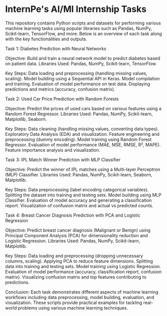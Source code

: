# InternPe's AI/Ml Internship Tasks 
This repository contains Python scripts and datasets for performing various machine learning tasks using popular libraries such as Pandas, NumPy, Scikit-learn, TensorFlow, and more. Below is an overview of each task along with the key functionalities and outputs.

Task 1: Diabetes Prediction with Neural Networks

Objective: Build and train a neural network model to predict diabetes based on patient data.
Libraries Used: Pandas, NumPy, Scikit-learn, TensorFlow.

Key Steps:
Data loading and preprocessing (handling missing values, scaling).
Model building using a Sequential API in Keras.
Model compilation and training.
Evaluation of model performance on test data.
Displaying predictions and metrics (accuracy, confusion matrix).

Task 2: Used Car Price Prediction with Random Forests

Objective: Predict the prices of used cars based on various features using a Random Forest Regressor.
Libraries Used: Pandas, NumPy, Scikit-learn, Matplotlib, Seaborn.

Key Steps:
Data cleaning (handling missing values, converting data types).
Exploratory Data Analysis (EDA) and visualization.
Feature engineering and preprocessing (dummy encoding).
Model training using Random Forest Regressor.
Evaluation of model performance (MAE, MSE, RMSE, R², MAPE).
Feature importance analysis and visualization.

Task 3: IPL Match Winner Prediction with MLP Classifier

Objective: Predict the winner of IPL matches using a Multi-layer Perceptron (MLP) Classifier.
Libraries Used: Pandas, NumPy, Scikit-learn, Seaborn, Matplotlib.

Key Steps:
Data preprocessing (label encoding categorical variables).
Splitting the dataset into training and testing sets.
Model building using MLP Classifier.
Evaluation of model accuracy and generating a classification report.
Visualization of confusion matrix and actual vs predicted counts.

Task 4: Breast Cancer Diagnosis Prediction with PCA and Logistic Regression

Objective: Predict breast cancer diagnosis (Malignant or Benign) using Principal Component Analysis (PCA) for dimensionality reduction and Logistic Regression.
Libraries Used: Pandas, NumPy, Scikit-learn, Matplotlib.

Key Steps:
Data loading and preprocessing (dropping unnecessary columns, scaling).
Applying PCA to reduce feature dimensions.
Splitting data into training and testing sets.
Model training using Logistic Regression.
Evaluation of model performance (accuracy, classification report, confusion matrix).
Visualizing confusion matrix and top features contributing to predictions.

Conclusion:
Each task demonstrates different aspects of machine learning workflows including data preprocessing, model building, evaluation, and visualization. These scripts provide practical examples for tackling real-world problems using various machine learning techniques.
